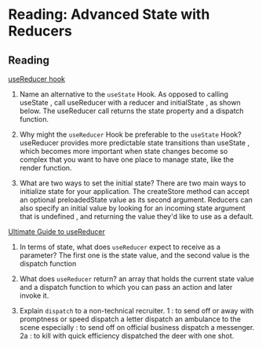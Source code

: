 Reading: Advanced State with Reducers
=====================================

Reading
-------

[useReducer hook](https://reactjs.org/docs/hooks-reference.html#usereducer)

1. Name an alternative to the `useState` Hook.
  As opposed to calling useState , call useReducer with a reducer and initialState , as shown below. The useReducer call returns the state property and a dispatch function.

2. Why might the `useReducer` Hook be preferable to the `useState` Hook?
  useReducer provides more predictable state transitions than useState , which becomes more important when state changes become so complex that you want to have one place to manage state, like the render function.

3. What are two ways to set the initial state?
  There are two main ways to initialize state for your application. The createStore method can accept an optional preloadedState value as its second argument. Reducers can also specify an initial value by looking for an incoming state argument that is undefined , and returning the value they'd like to use as a default.

[Ultimate Guide to useReducer](https://blog.logrocket.com/guide-to-react-usereducer-hook/)

1. In terms of state, what does `useReducer` expect to receive as a parameter?
  The first one is the state value, and the second value is the dispatch function

2. What does `useReducer` return?
  an array that holds the current state value and a dispatch function to which you can pass an action and later invoke it. 

3. Explain `dispatch` to a non-technical recruiter.
  1 : to send off or away with promptness or speed dispatch a letter dispatch an ambulance to the scene especially : to send off on official business dispatch a messenger. 2a : to kill with quick efficiency dispatched the deer with one shot.
  